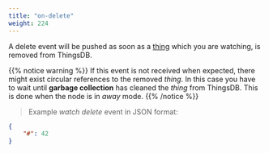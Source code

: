 ```yaml
---
title: "on-delete"
weight: 224
---
```


A delete event will be pushed as soon as a [thing](../../data-types/thing) which you are watching, is removed from ThingsDB.

{{% notice warning %}}
If this event is not received when expected, there might exist circular references to the removed *thing*.
In this case you have to wait until **garbage collection** has cleaned the *thing* from ThingsDB. This is done when the node is in *away* mode.
{{% /notice %}}

> Example *watch delete* event in JSON format:

```json
{
    "#": 42
}
```
